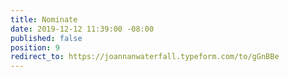 ```yaml
---
title: Nominate
date: 2019-12-12 11:39:00 -08:00
published: false
position: 9
redirect_to: https://joannanwaterfall.typeform.com/to/gGnBBe
---
```


